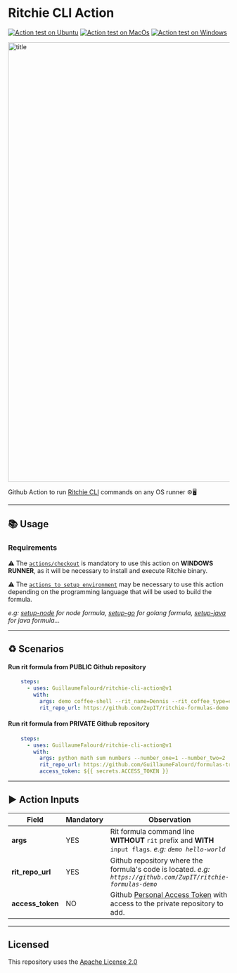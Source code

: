 # Ritchie CLI Action

[![Action test on Ubuntu](https://github.com/GuillaumeFalourd/ritchie-cli-action/actions/workflows/ubuntu.yml/badge.svg)](https://github.com/GuillaumeFalourd/ritchie-cli-action/actions/workflows/ubuntu.yml) [![Action test on MacOs](https://github.com/GuillaumeFalourd/ritchie-cli-action/actions/workflows/macos.yml/badge.svg)](https://github.com/GuillaumeFalourd/ritchie-cli-action/actions/workflows/macos.yml) [![Action test on Windows](https://github.com/GuillaumeFalourd/ritchie-cli-action/actions/workflows/windows.yml/badge.svg)](https://github.com/GuillaumeFalourd/ritchie-cli-action/actions/workflows/windows.yml)

<img width="1000" alt="title" src="https://user-images.githubusercontent.com/22433243/123156441-aa4af780-d43f-11eb-8f1c-b7a8d4d536be.png">

Github Action to run [Ritchie CLI](https://ritchiecli.io) commands on any OS runner ⚙️🖥

* * *

## 📚 Usage

### Requirements

⚠️  The [`actions/checkout`](https://github.com/actions/checkout) is mandatory to use this action on **WINDOWS RUNNER**, as it will be necessary to install and execute Ritchie binary.

⚠️ The [`actions to setup environment`](https://github.com/marketplace?type=actions&query=setup+env+) may be necessary to use this action depending on the programming language that will be used to build the formula.

_e.g: [setup-node](https://github.com/marketplace/actions/setup-node-js-environment) for node formula, [setup-go](https://github.com/marketplace/actions/setup-go-environment) for golang formula, [setup-java](https://github.com/marketplace/actions/setup-java-jdk) for java formula..._

 * * *

## ♻️ Scenarios

#### Run rit formula from PUBLIC Github repository

```yaml
    steps:
      - uses: GuillaumeFalourd/ritchie-cli-action@v1
        with:
          args: demo coffee-shell --rit_name=Dennis --rit_coffee_type=espresso --rit_delivery=false
          rit_repo_url: https://github.com/ZupIT/ritchie-formulas-demo
```

#### Run rit formula from PRIVATE Github repository

```yaml
    steps:
      - uses: GuillaumeFalourd/ritchie-cli-action@v1
        with:
          args: python math sum numbers --number_one=1 --number_two=2
          rit_repo_url: https://github.com/GuillaumeFalourd/formulas-training
          access_token: ${{ secrets.ACCESS_TOKEN }}
```

* * *

## ▶️ Action Inputs

Field | Mandatory | Observation
------------ | ------------  | -------------
**args** | YES | Rit formula command line **WITHOUT** `rit` prefix and **WITH** `input flags`. _e.g: `demo hello-world`_
**rit_repo_url** | YES | Github repository where the formula's code is located. _e.g: `https://github.com/ZupIT/ritchie-formulas-demo`_
**access_token** | NO | Github [Personal Access Token](https://docs.github.com/en/github/authenticating-to-github/keeping-your-account-and-data-secure/creating-a-personal-access-token) with access to the private repository to add.

* * *

## Licensed

This repository uses the [Apache License 2.0](https://github.com/GuillaumeFalourd/aws-cliaction/blob/main/LICENSE)
